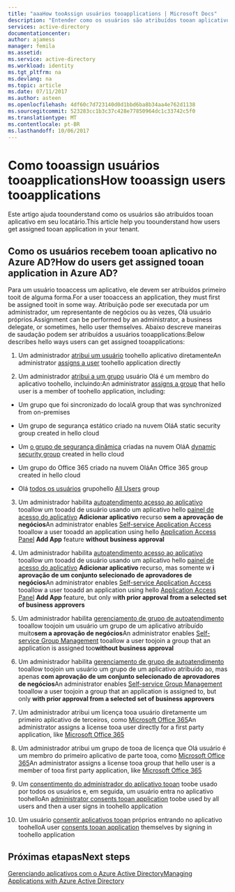 ```yaml
---
title: "aaaHow tooAssign usuários tooapplications | Microsoft Docs"
description: "Entender como os usuários são atribuídos tooan aplicativo em seu locatário"
services: active-directory
documentationcenter: 
author: ajamess
manager: femila
ms.assetid: 
ms.service: active-directory
ms.workload: identity
ms.tgt_pltfrm: na
ms.devlang: na
ms.topic: article
ms.date: 07/11/2017
ms.author: asteen
ms.openlocfilehash: 4df60c7d723140d0d1bbd6ba8b34aa4e762d1138
ms.sourcegitcommit: 523283cc1b3c37c428e77850964dc1c33742c5f0
ms.translationtype: MT
ms.contentlocale: pt-BR
ms.lasthandoff: 10/06/2017
---
```

# <a name="how-tooassign-users-tooapplications"></a><span data-ttu-id="37590-103">Como tooassign usuários tooapplications</span><span class="sxs-lookup"><span data-stu-id="37590-103">How tooassign users tooapplications</span></span>

<span data-ttu-id="37590-104">Este artigo ajuda toounderstand como os usuários são atribuídos tooan aplicativo em seu locatário.</span><span class="sxs-lookup"><span data-stu-id="37590-104">This article help you toounderstand how users get assigned tooan application in your tenant.</span></span>

## <a name="how-do-users-get-assigned-tooan-application-in-azure-ad"></a><span data-ttu-id="37590-105">Como os usuários recebem tooan aplicativo no Azure AD?</span><span class="sxs-lookup"><span data-stu-id="37590-105">How do users get assigned tooan application in Azure AD?</span></span>

<span data-ttu-id="37590-106">Para um usuário tooaccess um aplicativo, ele devem ser atribuídos primeiro tooit de alguma forma.</span><span class="sxs-lookup"><span data-stu-id="37590-106">For a user tooaccess an application, they must first be assigned tooit in some way.</span></span> <span data-ttu-id="37590-107">Atribuição pode ser executada por um administrador, um representante de negócios ou às vezes, Olá usuário próprios.</span><span class="sxs-lookup"><span data-stu-id="37590-107">Assignment can be performed by an administrator, a business delegate, or sometimes, hello user themselves.</span></span> <span data-ttu-id="37590-108">Abaixo descreve maneiras de saudação podem ser atribuídos a usuários tooapplications:</span><span class="sxs-lookup"><span data-stu-id="37590-108">Below describes hello ways users can get assigned tooapplications:</span></span>

1.  <span data-ttu-id="37590-109">Um administrador [atribui um usuário](https://docs.microsoft.com/azure/active-directory/active-directory-coreapps-assign-user-azure-portal) toohello aplicativo diretamente</span><span class="sxs-lookup"><span data-stu-id="37590-109">An administrator [assigns a user](https://docs.microsoft.com/azure/active-directory/active-directory-coreapps-assign-user-azure-portal) toohello application directly</span></span>

2.  <span data-ttu-id="37590-110">Um administrador [atribui a um grupo](https://docs.microsoft.com/azure/active-directory/active-directory-coreapps-assign-user-azure-portal) usuário Olá é um membro do aplicativo toohello, incluindo:</span><span class="sxs-lookup"><span data-stu-id="37590-110">An administrator [assigns a group](https://docs.microsoft.com/azure/active-directory/active-directory-coreapps-assign-user-azure-portal) that hello user is a member of toohello application, including:</span></span>

  * <span data-ttu-id="37590-111">Um grupo que foi sincronizado do local</span><span class="sxs-lookup"><span data-stu-id="37590-111">A group that was synchronized from on-premises</span></span>

  * <span data-ttu-id="37590-112">Um grupo de segurança estático criado na nuvem Olá</span><span class="sxs-lookup"><span data-stu-id="37590-112">A static security group created in hello cloud</span></span>

  * <span data-ttu-id="37590-113">Um [o grupo de segurança dinâmica](https://docs.microsoft.com/azure/active-directory/active-directory-groups-dynamic-membership-azure-portal) criadas na nuvem Olá</span><span class="sxs-lookup"><span data-stu-id="37590-113">A [dynamic security group](https://docs.microsoft.com/azure/active-directory/active-directory-groups-dynamic-membership-azure-portal) created in hello cloud</span></span>

  * <span data-ttu-id="37590-114">Um grupo do Office 365 criado na nuvem Olá</span><span class="sxs-lookup"><span data-stu-id="37590-114">An Office 365 group created in hello cloud</span></span>

  * <span data-ttu-id="37590-115">Olá [todos os usuários](https://docs.microsoft.com/azure/active-directory/active-directory-accessmanagement-dedicated-groups) grupo</span><span class="sxs-lookup"><span data-stu-id="37590-115">hello [All Users](https://docs.microsoft.com/azure/active-directory/active-directory-accessmanagement-dedicated-groups) group</span></span>

3.  <span data-ttu-id="37590-116">Um administrador habilita [autoatendimento acesso ao aplicativo](https://docs.microsoft.com/azure/active-directory/active-directory-self-service-application-access) tooallow um tooadd de usuário usando um aplicativo hello [painel de acesso do aplicativo](https://docs.microsoft.com/azure/active-directory/active-directory-saas-access-panel-introduction) **Adicionar aplicativo** recurso **sem a aprovação de negócios**</span><span class="sxs-lookup"><span data-stu-id="37590-116">An administrator enables [Self-service Application Access](https://docs.microsoft.com/azure/active-directory/active-directory-self-service-application-access) tooallow a user tooadd an application using hello [Application Access Panel](https://docs.microsoft.com/azure/active-directory/active-directory-saas-access-panel-introduction) **Add App** feature **without business approval**</span></span>

4.  <span data-ttu-id="37590-117">Um administrador habilita [autoatendimento acesso ao aplicativo](https://docs.microsoft.com/azure/active-directory/active-directory-self-service-application-access) tooallow um tooadd de usuário usando um aplicativo hello [painel de acesso do aplicativo](https://docs.microsoft.com/azure/active-directory/active-directory-saas-access-panel-introduction) **Adicionar aplicativo** recurso, mas somente w **i aprovação de um conjunto selecionado de aprovadores de negócios**</span><span class="sxs-lookup"><span data-stu-id="37590-117">An administrator enables [Self-service Application Access](https://docs.microsoft.com/azure/active-directory/active-directory-self-service-application-access) tooallow a user tooadd an application using hello [Application Access Panel](https://docs.microsoft.com/azure/active-directory/active-directory-saas-access-panel-introduction) **Add App** feature, but only w**ith prior approval from a selected set of business approvers**</span></span>

5.  <span data-ttu-id="37590-118">Um administrador habilita [gerenciamento de grupo de autoatendimento](https://docs.microsoft.com/azure/active-directory/active-directory-accessmanagement-self-service-group-management) tooallow toojoin um usuário um grupo de um aplicativo atribuído muito**sem a aprovação de negócios**</span><span class="sxs-lookup"><span data-stu-id="37590-118">An administrator enables [Self-service Group Management](https://docs.microsoft.com/azure/active-directory/active-directory-accessmanagement-self-service-group-management) tooallow a user toojoin a group that an application is assigned too**without business approval**</span></span>

6.  <span data-ttu-id="37590-119">Um administrador habilita [gerenciamento de grupo de autoatendimento](https://docs.microsoft.com/azure/active-directory/active-directory-accessmanagement-self-service-group-management) tooallow toojoin um usuário um grupo de um aplicativo atribuído ao, mas apenas **com aprovação de um conjunto selecionado de aprovadores de negócios**</span><span class="sxs-lookup"><span data-stu-id="37590-119">An administrator enables [Self-service Group Management](https://docs.microsoft.com/azure/active-directory/active-directory-accessmanagement-self-service-group-management) tooallow a user toojoin a group that an application is assigned to, but only **with prior approval from a selected set of business approvers**</span></span>

7.  <span data-ttu-id="37590-120">Um administrador atribui um licença tooa usuário diretamente um primeiro aplicativo de terceiros, como [Microsoft Office 365](http://products.office.com/)</span><span class="sxs-lookup"><span data-stu-id="37590-120">An administrator assigns a license tooa user directly for a first party application, like [Microsoft Office 365](http://products.office.com/)</span></span>

8.  <span data-ttu-id="37590-121">Um administrador atribui um grupo de tooa de licença que Olá usuário é um membro do primeiro aplicativo de parte tooa, como [Microsoft Office 365](http://products.office.com/)</span><span class="sxs-lookup"><span data-stu-id="37590-121">An administrator assigns a license tooa group that hello user is a member of tooa first party application, like [Microsoft Office 365](http://products.office.com/)</span></span>

9.  <span data-ttu-id="37590-122">Um [consentimento do administrador do aplicativo tooan](https://docs.microsoft.com/azure/active-directory/develop/active-directory-devhowto-multi-tenant-overview#understanding-user-and-admin-consent) toobe usado por todos os usuários e, em seguida, um usuário entra no aplicativo toohello</span><span class="sxs-lookup"><span data-stu-id="37590-122">An [administrator consents tooan application](https://docs.microsoft.com/azure/active-directory/develop/active-directory-devhowto-multi-tenant-overview#understanding-user-and-admin-consent) toobe used by all users and then a user signs in toohello application</span></span>

10. <span data-ttu-id="37590-123">Um usuário [consentir aplicativos tooan](https://docs.microsoft.com/azure/active-directory/develop/active-directory-devhowto-multi-tenant-overview#understanding-user-and-admin-consent) próprios entrando no aplicativo toohello</span><span class="sxs-lookup"><span data-stu-id="37590-123">A user [consents tooan application](https://docs.microsoft.com/azure/active-directory/develop/active-directory-devhowto-multi-tenant-overview#understanding-user-and-admin-consent) themselves by signing in toohello application</span></span>

## <a name="next-steps"></a><span data-ttu-id="37590-124">Próximas etapas</span><span class="sxs-lookup"><span data-stu-id="37590-124">Next steps</span></span>
[<span data-ttu-id="37590-125">Gerenciando aplicativos com o Azure Active Directory</span><span class="sxs-lookup"><span data-stu-id="37590-125">Managing Applications with Azure Active Directory</span></span>](active-directory-enable-sso-scenario.md)
